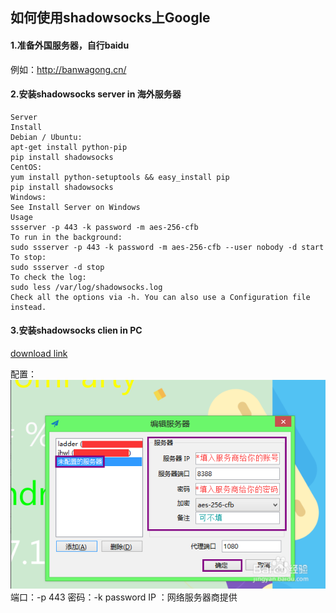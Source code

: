 ## 如何使用shadowsocks上Google
#### 1.准备外国服务器，自行baidu
例如：http://banwagong.cn/ 
#### 2.安装shadowsocks server in 海外服务器
```
Server
Install
Debian / Ubuntu:
apt-get install python-pip
pip install shadowsocks
CentOS:
yum install python-setuptools && easy_install pip
pip install shadowsocks
Windows:
See Install Server on Windows
Usage
ssserver -p 443 -k password -m aes-256-cfb
To run in the background:
sudo ssserver -p 443 -k password -m aes-256-cfb --user nobody -d start
To stop:
sudo ssserver -d stop
To check the log:
sudo less /var/log/shadowsocks.log
Check all the options via -h. You can also use a Configuration file instead.
```
#### 3.安装shadowsocks clien in PC
[download link](./shadowsocks)

配置：
![配置](./shadowsocks/1.png)
端口：-p 443
密码：-k password
IP ：网络服务器商提供
